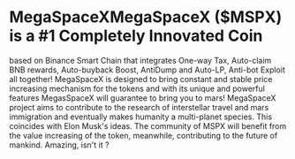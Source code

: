 # MegaSpaceXMegaSpaceX ($MSPX) is a #1 Completely Innovated Coin
based on Binance Smart Chain that integrates One-way
Tax, Auto-claim BNB rewards, Auto-buyback Boost, AntiDump and Auto-LP, Anti-bot Exploit all together!
MegaSpaceX is designed to bring constant and stable
price increasing mechanism for the tokens and with its
unique and powerful features MegasSpaceX will
guarantee to bring you to mars!
MegaSpaceX project aims to contribute to the research
of interstellar travel and mars immigration and
eventually makes humanity a multi-planet species. This
coincides with Elon Musk's ideas.
The community of MSPX will benefit from the value
increasing of the token, meanwhile, contributing to the
future of mankind. Amazing, isn't it ?
